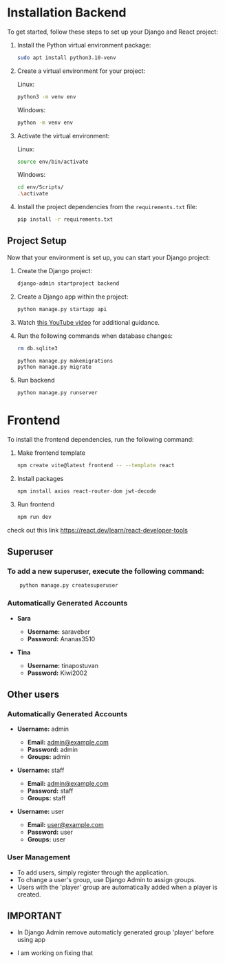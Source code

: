 # Installation Backend

To get started, follow these steps to set up your Django and React project:

1. Install the Python virtual environment package:

    ```bash
    sudo apt install python3.10-venv
    ```

2. Create a virtual environment for your project:

    Linux:
    ```bash
    python3 -m venv env
    ```

    Windows:
    ```bash
    python -m venv env
    ```

3. Activate the virtual environment:

    Linux:
    ```bash
    source env/bin/activate
    ```

    Windows:
    ```bash
    cd env/Scripts/
    .\activate
    ```



4. Install the project dependencies from the `requirements.txt` file:

    ```bash
    pip install -r requirements.txt
    ```

## Project Setup 

Now that your environment is set up, you can start your Django project:

1. Create the Django project:

    ```bash
    django-admin startproject backend
    ```

2. Create a Django app within the project:

    ```bash
    python manage.py startapp api
    ```

3. Watch [this YouTube video](https://www.youtube.com/watch?v=c-QsfbznSXI&t=505s) for additional guidance.

4. Run the following commands when database changes:
    ```bash
    rm db.sqlite3
    ```
    ```bash
    python manage.py makemigrations
    python manage.py migrate
    ```

5. Run backend

    ```bash
    python manage.py runserver
    ```

# Frontend

To install the frontend dependencies, run the following command:

1. Make frontend template

    ```bash
    npm create vite@latest frontend -- --template react
    ```

2. Install packages

    ```bash
    npm install axios react-router-dom jwt-decode
    ```

3. Run frontend

    ```bash
    npm run dev
    ```


check out this link https://react.dev/learn/react-developer-tools


## Superuser 
### To add a new superuser, execute the following command:

```bash
    python manage.py createsuperuser
```

### Automatically Generated Accounts

- **Sara**
   - **Username:** saraveber
   - **Password:** Ananas3510

- **Tina**
   - **Username:** tinapostuvan
   - **Password:** Kiwi2002


## Other users

### Automatically Generated Accounts

- **Username:** admin
  - **Email:** admin@example.com
  - **Password:** admin
  - **Groups:** admin

- **Username:** staff
  - **Email:** admin@example.com
  - **Password:** staff
  - **Groups:** staff

- **Username:** user
  - **Email:** user@example.com
  - **Password:** user
  - **Groups:** user


### User Management
- To add users, simply register through the application.
- To change a user's group, use Django Admin to assign groups.
- Users with the 'player' group are automatically added when a player is created.

## IMPORTANT 
-  In Django Admin remove automaticly generated group 'player' before using app

- I am working on fixing that 